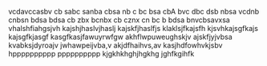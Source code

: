 vcdavccasbv
cb sabc sanba 
cbsa nb c
bc bsa cbA 
bvc dbc dsb nbsa
vcdnb cnbsn
bdsa bdsa 
cb zbx bcnbx
cb cznx cn
bc b bdsa
bnvcbsavxsa
vhalshfiahgsjvh
kajshjhaslvjhaslj
kajskfjhaslfjs
klaklsjfkajsfh
kjsvhkajsgfkajs
kajsgfkjasgf
kasgfkasjfawuyrwfgw
akhflwpuweughskjv
ajskfjyjvbsa
kvabksjdyroajv
jwhawpeijvba,v
akjdfhaihvs,av
kasjhdfowhvkjsbv
hpppppppppp
pppppppppp
kjgkhkhghjhgkhg
jghfkgihfk
